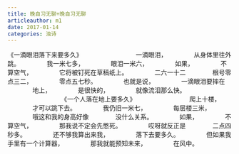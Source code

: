 ```yaml
---
title: 晚自习无聊+晚自习无聊
articleauthor: m1
date: 2017-01-14
categories: 浊诗
---
```


《一滴眼泪落下来要多久》
　　　　
　　　　一滴眼泪，
　　　　从身体里往外跳。
　　　　我一米七多，
　　　　眼泪一米六，
　　　　如果，
　　　　不算空气，
　　　　它将被钉死在草稿纸上。
　　　　二六一十二
　　　　根号零点三二，
　　　　零点五七秒。
　　　　也就是说，
　　　　一滴眼泪要摔在
　　　　地上，
　　　　是很快的，
　　　　就像流泪那么快。  
　　　　
　　　　
《一个人落在地上要多久》
　　　　
　　　　爬上十楼，
　　　　才可以跳下去。
　　　　我仍旧一米七，
　　　　每层楼三米，
　　　　哦这和我的身高好像
　　　　没什么关系。
　　　　如果，
　　　　不算空气，
　　　　那我说不定会先憋死。
　　　　哎呀就反正是
　　　　二点四秒多。
　　　　还不够我算出来我，
　　　　落下去要多久。
　　　　但如果我手里有一个计算器，
　　　　那我就能预知未来，
　　　　在风中。